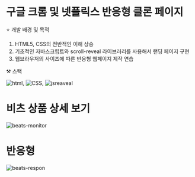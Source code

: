 # 구글 크롬 및 넷플릭스 반응형 클론 페이지

⭐️ 개발 배경 및 목적
  1. HTML5, CSS의 전반적인 이해 상승
  2. 기초적인 자바스크립트와 scroll-reveal 라이브러리를 사용해서 랜딩 페이지 구현
  3. 웹브라우저의 사이즈에 따른 반응형 웹페이지 제작 연습

⚒️ 스택 

![html](https://img.shields.io/badge/HTML-239120?style=for-the-badge&logo=html5&logoColor=white), ![CSS](https://img.shields.io/badge/CSS-239120?&style=for-the-badge&logo=css3&logoColor=white), ![jsreaveal](https://img.shields.io/badge/ScrollReveal-FFCB36?style=for-the-badge&logo=ScrollReveal&logoColor=white)

# 비츠 상품 상세 보기
![beats-monitor](https://github.com/oceanlee-seoul/Beats-Products-Landing-Responsive-Webpage/assets/108586797/b95ef5a3-368e-4489-baf3-72b7b956aa48)

# 반응형 
![beats-respon](https://github.com/oceanlee-seoul/Beats-Products-Landing-Responsive-Webpage/assets/108586797/fe45d2ee-ff51-4750-b345-aded53e2e516)

